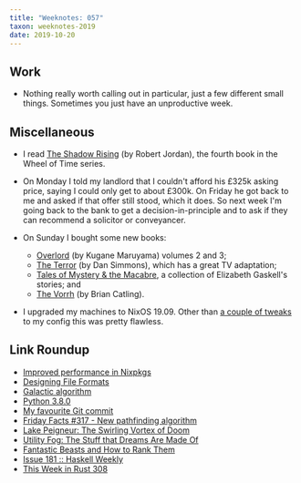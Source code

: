 ```yaml
---
title: "Weeknotes: 057"
taxon: weeknotes-2019
date: 2019-10-20
---
```


## Work

- Nothing really worth calling out in particular, just a few different
  small things.  Sometimes you just have an unproductive week.

## Miscellaneous

- I read [The Shadow Rising][] (by Robert Jordan), the fourth book in
  the Wheel of Time series.

- On Monday I told my landlord that I couldn't afford his £325k asking
  price, saying I could only get to about £300k.  On Friday he got
  back to me and asked if that offer still stood, which it does.  So
  next week I'm going back to the bank to get a decision-in-principle
  and to ask if they can recommend a solicitor or conveyancer.

- On Sunday I bought some new books:
  - [Overlord][] (by Kugane Maruyama) volumes 2 and 3;
  - [The Terror][] (by Dan Simmons), which has a great TV adaptation;
  - [Tales of Mystery & the Macabre][], a collection of Elizabeth
    Gaskell's stories; and
  - [The Vorrh][] (by Brian Catling).

- I upgraded my machines to NixOS 19.09.  Other than [a couple of
  tweaks][] to my config this was pretty flawless.

[The Shadow Rising]: https://en.wikipedia.org/wiki/The_Shadow_Rising
[Overlord]: https://en.wikipedia.org/wiki/Overlord_(novel_series)
[The Terror]: https://en.wikipedia.org/wiki/The_Terror_(novel)
[Tales of Mystery & the Macabre]: https://www.goodreads.com/book/show/3788852-tales-of-mystery-the-macabre
[The Vorrh]: https://en.wikipedia.org/wiki/The_Vorrh
[a couple of tweaks]: https://github.com/barrucadu/nixfiles/compare/3bca3e4..cad9d19

## Link Roundup

- [Improved performance in Nixpkgs](https://matthewbauer.us/blog/avoid-subshells.html)
- [Designing File Formats](https://www.fadden.com/tech/file-formats.html)
- [Galactic algorithm](https://en.wikipedia.org/wiki/Galactic_algorithm)
- [Python 3.8.0](https://www.python.org/downloads/release/python-380/)
- [My favourite Git commit](https://fatbusinessman.com/2019/my-favourite-git-commit)
- [Friday Facts #317 - New pathfinding algorithm](https://factorio.com/blog/post/fff-317)
- [Lake Peigneur: The Swirling Vortex of Doom](https://www.damninteresting.com/lake-peigneur-the-swirling-vortex-of-doom/)
- [Utility Fog: The Stuff that Dreams Are Made Of](https://www.kurzweilai.net/utility-fog-the-stuff-that-dreams-are-made-of)
- [Fantastic Beasts and How to Rank Them](https://www.newyorker.com/magazine/2017/11/06/is-bigfoot-likelier-than-the-loch-ness-monster)
- [Issue 181 :: Haskell Weekly](https://haskellweekly.news/issue/181.html)
- [This Week in Rust 308](https://this-week-in-rust.org/blog/2019/10/15/this-week-in-rust-308/)
